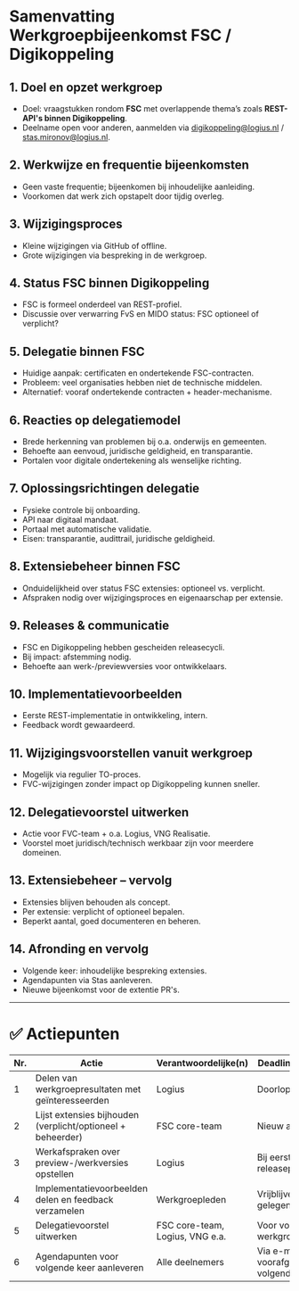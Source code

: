
# Samenvatting Werkgroepbijeenkomst FSC / Digikoppeling

## 1. Doel en opzet werkgroep
- Doel: vraagstukken rondom **FSC** met overlappende thema’s zoals **REST-API's binnen Digikoppeling**.
- Deelname open voor anderen, aanmelden via digikoppeling@logius.nl / stas.mironov@logius.nl.

## 2. Werkwijze en frequentie bijeenkomsten
- Geen vaste frequentie; bijeenkomen bij inhoudelijke aanleiding.
- Voorkomen dat werk zich opstapelt door tijdig overleg.

## 3. Wijzigingsproces
- Kleine wijzigingen via GitHub of offline.
- Grote wijzigingen via bespreking in de werkgroep.

## 4. Status FSC binnen Digikoppeling
- FSC is formeel onderdeel van REST-profiel.
- Discussie over verwarring FvS en MIDO status: FSC optioneel of verplicht?

## 5. Delegatie binnen FSC
- Huidige aanpak: certificaten en ondertekende FSC-contracten.
- Probleem: veel organisaties hebben niet de technische middelen.
- Alternatief: vooraf ondertekende contracten + header-mechanisme.

## 6. Reacties op delegatiemodel
- Brede herkenning van problemen bij o.a. onderwijs en gemeenten.
- Behoefte aan eenvoud, juridische geldigheid, en transparantie.
- Portalen voor digitale ondertekening als wenselijke richting.

## 7. Oplossingsrichtingen delegatie
- Fysieke controle bij onboarding.
- API naar digitaal mandaat.
- Portaal met automatische validatie.
- Eisen: transparantie, audittrail, juridische geldigheid.

## 8. Extensiebeheer binnen FSC
- Onduidelijkheid over status FSC extensies: optioneel vs. verplicht.
- Afspraken nodig over wijzigingsproces en eigenaarschap per extensie.

## 9. Releases & communicatie
- FSC en Digikoppeling hebben gescheiden releasecycli.
- Bij impact: afstemming nodig.
- Behoefte aan werk-/previewversies voor ontwikkelaars.

## 10. Implementatievoorbeelden
- Eerste REST-implementatie in ontwikkeling, intern.
- Feedback wordt gewaardeerd.

## 11. Wijzigingsvoorstellen vanuit werkgroep
- Mogelijk via regulier TO-proces.
- FVC-wijzigingen zonder impact op Digikoppeling kunnen sneller.

## 12. Delegatievoorstel uitwerken
- Actie voor FVC-team + o.a. Logius, VNG Realisatie.
- Voorstel moet juridisch/technisch werkbaar zijn voor meerdere domeinen.

## 13. Extensiebeheer – vervolg
- Extensies blijven behouden als concept.
- Per extensie: verplicht of optioneel bepalen.
- Beperkt aantal, goed documenteren en beheren.

## 14. Afronding en vervolg
- Volgende keer: inhoudelijke bespreking extensies.
- Agendapunten via Stas aanleveren.
- Nieuwe bijeenkomst voor de extentie PR's.

---

# ✅ Actiepunten

| Nr. | Actie                                                                 | Verantwoordelijke(n)         | Deadline / Opmerking                          |
|-----|-----------------------------------------------------------------------|------------------------------|-----------------------------------------------|
| 1   | Delen van werkgroepresultaten met geïnteresseerden                   | Logius                  | Doorlopend                                     |
| 2   | Lijst extensies bijhouden (verplicht/optioneel + beheerder)          | FSC core-team                     | Nieuw actiepunt                                |
| 3   | Werkafspraken over preview-/werkversies opstellen                    | Logius| Bij eerstvolgende releaseplanning              |
| 4   | Implementatievoorbeelden delen en feedback verzamelen                | Werkgroepleden               | Vrijblijvend, bij gelegenheid                 |
| 5   | Delegatievoorstel uitwerken                                          | FSC core-team, Logius, VNG e.a.   | Voor volgende werkgroepbijeenkomst            |
| 6   | Agendapunten voor volgende keer aanleveren                          | Alle deelnemers              | Via e-mail, voorafgaand aan volgende sessie   |
